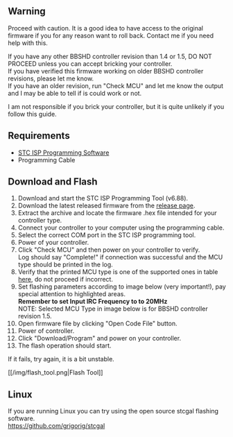 ## Warning
Proceed with caution. It is a good idea to have access to the original firmware if you for any reason want to roll back.
Contact me if you need help with this.

If you have any other BBSHD controller revision than 1.4 or 1.5, DO NOT PROCEED unless you can accept bricking your controller.  
If you have verified this firmware working on older BBSHD controller revisions, please let me know.  
If you have an older revision, run "Check MCU" and let me know the output and I may be able to tell if is could work or not.

I am not responsible if you brick your controller, but it is quite unlikely if you follow this guide.

## Requirements

* [STC ISP Programming Software](http://www.stcmicro.com/rjxz.html)
* Programming Cable

## Download and Flash
1. Download and start the STC ISP Programming Tool (v6.88). 
2. Download the latest released firmware from the [release page](https://github.com/danielnilsson9/bbshd-fw/releases).
3. Extract the archive and locate the firmware .hex file intended for your controller type.
4. Connect your controller to your computer using the programming cable.
5. Select the correct COM port in the STC ISP programming tool.
6. Power of your controller. 
7. Click "Check MCU" and then power on your controller to verify.  
Log should say "Complete!" if connection was successful and the MCU type should be printed in the log.
8. Verify that the printed MCU type is one of the supported ones in table [here](https://github.com/danielnilsson9/bbshd-fw/wiki/BBSHD-Controller-PCB), do not proceed if incorrect.
9. Set flashing parameters according to image below (very important!), pay special attention to highlighted areas.  
**Remember to set Input IRC Frequency to to 20MHz**  
NOTE: Selected MCU Type in image below is for BBSHD controller revision 1.5.
10. Open firmware file by clicking "Open Code File" button.
11. Power of controller.
12. Click "Download/Program" and power on your controller.
13. The flash operation should start.


If it fails, try again, it is a bit unstable.

[[/img/flash_tool.png|Flash Tool]]

## Linux
If you are running Linux you can try using the open source stcgal flashing software.  
https://github.com/grigorig/stcgal



